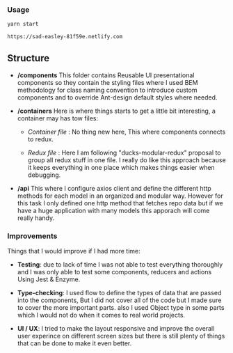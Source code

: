 ### Usage

```sh
yarn start

https://sad-easley-81f59e.netlify.com
```

## Structure

- **/components** This folder contains Reusable UI presentational components so they contain the styling files where I used BEM methodology for class naming convention to introduce custom components and to override Ant-design default styles where needed.

- **/containers** Here is where things starts to get a little bit interesting, a container may has tow files:

  - _Container file_ :
    No thing new here, This where components connects to redux.

  - _Redux file_ : Here I am following "ducks-modular-redux" proposal to group all redux stuff in one file. I really do like this approach because it keeps everything in one place which makes things easier when debugging.

* **/api** This where I configure axios client and define the different http methods for each model in an organized and modular way. However for this task I only defined one http method that fetches repo data but if we have a huge application with many models this apporach will come really handy.

### Improvements

Things that I would improve if I had more time:

- **Testing**: due to lack of time I was not able to test everything thoroughly and I was only able to test some components, reducers and actions Using Jest & Enzyme.

- **Type-checking**: I used flow to define the types of data that are passed into the components, But I did not cover all of the code but I made sure to cover the more important parts. also I used Object type in some parts which I would not do when it comes to real world projects.

- **UI / UX**: I tried to make the layout responsive and improve the overall user experince on different screen sizes but there is still plenty of things that can be done to make it even better.
